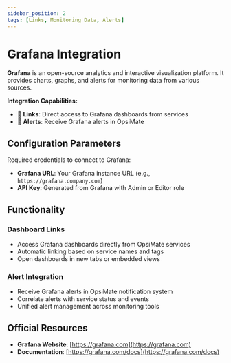 ```yaml
---
sidebar_position: 2
tags: [Links, Monitoring Data, Alerts]
---
```


# Grafana Integration

**Grafana** is an open-source analytics and interactive visualization platform. It provides charts, graphs, and alerts for monitoring data from various sources.

**Integration Capabilities:**
- 🔗 **Links**: Direct access to Grafana dashboards from services
- 🚨 **Alerts**: Receive Grafana alerts in OpsiMate

## Configuration Parameters

Required credentials to connect to Grafana:

- **Grafana URL**: Your Grafana instance URL (e.g., `https://grafana.company.com`)
- **API Key**: Generated from Grafana with Admin or Editor role

## Functionality

### Dashboard Links
- Access Grafana dashboards directly from OpsiMate services
- Automatic linking based on service names and tags
- Open dashboards in new tabs or embedded views

### Alert Integration
- Receive Grafana alerts in OpsiMate notification system
- Correlate alerts with service status and events
- Unified alert management across monitoring tools

## Official Resources

- **Grafana Website**: [https://grafana.com](https://grafana.com)
- **Documentation**: [https://grafana.com/docs](https://grafana.com/docs)
